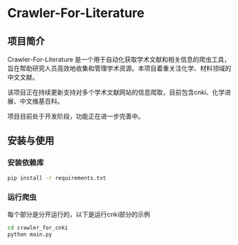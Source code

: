 # Crawler-For-Literature
## 项目简介
Crawler-For-Literature 是一个用于自动化获取学术文献和相关信息的爬虫工具，旨在帮助研究人员高效地收集和管理学术资源。本项目着重关注化学、材料领域的中文文献。

该项目正在持续更新支持对多个学术文献网站的信息爬取，目前包含cnki、化学进展、中文维基百科。

项目目前处于开发阶段，功能正在进一步完善中。

## 安装与使用

### 安装依赖库
```bash
pip install -r requirements.txt
```

### 运行爬虫
每个部分是分开运行的，以下是运行cnki部分的示例
```bash
cd crawler_for_cnki
python main.py
```